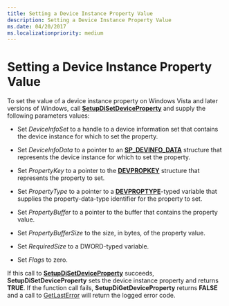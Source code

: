 ```yaml
---
title: Setting a Device Instance Property Value
description: Setting a Device Instance Property Value
ms.date: 04/20/2017
ms.localizationpriority: medium
---
```


# Setting a Device Instance Property Value


To set the value of a device instance property on Windows Vista and later versions of Windows, call [**SetupDiSetDeviceProperty**](/windows/win32/api/setupapi/nf-setupapi-setupdisetdevicepropertyw) and supply the following parameters values:

-   Set *DeviceInfoSet* to a handle to a device information set that contains the device instance for which to set the property.

-   Set *DeviceInfoData* to a pointer to an [**SP_DEVINFO_DATA**](/windows/win32/api/setupapi/ns-setupapi-sp_devinfo_data) structure that represents the device instance for which to set the property.

-   Set *PropertyKey* to a pointer to the [**DEVPROPKEY**](./devpropkey.md) structure that represents the property to set.

-   Set *PropertyType* to a pointer to a [**DEVPROPTYPE**](/previous-versions/ff543546(v=vs.85))-typed variable that supplies the property-data-type identifier for the property to set.

-   Set *PropertyBuffer* to a pointer to the buffer that contains the property value.

-   Set *PropertyBufferSize* to the size, in bytes, of the property value.

-   Set *RequiredSize* to a DWORD-typed variable.

-   Set *Flags* to zero.

If this call to [**SetupDiSetDeviceProperty**](/windows/win32/api/setupapi/nf-setupapi-setupdisetdevicepropertyw) succeeds, **SetupDiSetDeviceProperty** sets the device instance property and returns **TRUE**. If the function call fails, **SetupDiGetDeviceProperty** returns **FALSE** and a call to [GetLastError](/windows/win32/api/errhandlingapi/nf-errhandlingapi-getlasterror) will return the logged error code.

